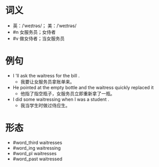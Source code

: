 # 词义
- 英：/ˈweɪtrəs/； 美：/ˈweɪtrəs/
- #n 女服务员；女侍者
- #v 做女侍者；当女服务员
# 例句
- I 'll ask the waitress for the bill .
	- 我要让女服务员拿账单来。
- He pointed at the empty bottle and the waitress quickly replaced it
	- 他指了指空瓶子，女服务员立即重新拿了一瓶。
- I did some waitressing when I was a student .
	- 我当学生时做过侍应生。
# 形态
- #word_third waitresses
- #word_ing waitressing
- #word_pl waitresses
- #word_past waitressed
